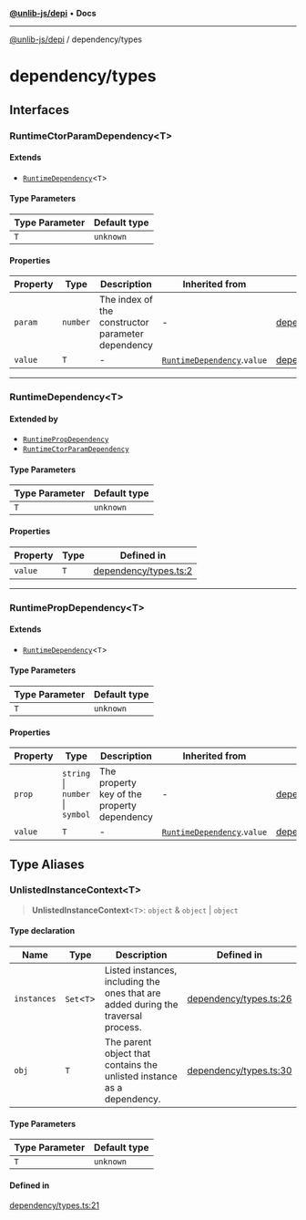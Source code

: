 [**@unlib-js/depi**](../README.md) • **Docs**

***

[@unlib-js/depi](../README.md) / dependency/types

# dependency/types

## Interfaces

### RuntimeCtorParamDependency\<T\>

#### Extends

- [`RuntimeDependency`](types.md#runtimedependencyt)\<`T`\>

#### Type Parameters

| Type Parameter | Default type |
| ------ | ------ |
| `T` | `unknown` |

#### Properties

| Property | Type | Description | Inherited from | Defined in |
| ------ | ------ | ------ | ------ | ------ |
| `param` | `number` | The index of the constructor parameter dependency | - | [dependency/types.ts:18](https://github.com/unlib-js/depi/blob/main/src/dependency/types.ts#L18) |
| `value` | `T` | - | [`RuntimeDependency`](types.md#runtimedependencyt).`value` | [dependency/types.ts:2](https://github.com/unlib-js/depi/blob/main/src/dependency/types.ts#L2) |

***

### RuntimeDependency\<T\>

#### Extended by

- [`RuntimePropDependency`](types.md#runtimepropdependencyt)
- [`RuntimeCtorParamDependency`](types.md#runtimectorparamdependencyt)

#### Type Parameters

| Type Parameter | Default type |
| ------ | ------ |
| `T` | `unknown` |

#### Properties

| Property | Type | Defined in |
| ------ | ------ | ------ |
| `value` | `T` | [dependency/types.ts:2](https://github.com/unlib-js/depi/blob/main/src/dependency/types.ts#L2) |

***

### RuntimePropDependency\<T\>

#### Extends

- [`RuntimeDependency`](types.md#runtimedependencyt)\<`T`\>

#### Type Parameters

| Type Parameter | Default type |
| ------ | ------ |
| `T` | `unknown` |

#### Properties

| Property | Type | Description | Inherited from | Defined in |
| ------ | ------ | ------ | ------ | ------ |
| `prop` | `string` \| `number` \| `symbol` | The property key of the property dependency | - | [dependency/types.ts:10](https://github.com/unlib-js/depi/blob/main/src/dependency/types.ts#L10) |
| `value` | `T` | - | [`RuntimeDependency`](types.md#runtimedependencyt).`value` | [dependency/types.ts:2](https://github.com/unlib-js/depi/blob/main/src/dependency/types.ts#L2) |

## Type Aliases

### UnlistedInstanceContext\<T\>

> **UnlistedInstanceContext**\<`T`\>: `object` & `object` \| `object`

#### Type declaration

| Name | Type | Description | Defined in |
| ------ | ------ | ------ | ------ |
| `instances` | `Set`\<`T`\> | Listed instances, including the ones that are added during the traversal process. | [dependency/types.ts:26](https://github.com/unlib-js/depi/blob/main/src/dependency/types.ts#L26) |
| `obj` | `T` | The parent object that contains the unlisted instance as a dependency. | [dependency/types.ts:30](https://github.com/unlib-js/depi/blob/main/src/dependency/types.ts#L30) |

#### Type Parameters

| Type Parameter | Default type |
| ------ | ------ |
| `T` | `unknown` |

#### Defined in

[dependency/types.ts:21](https://github.com/unlib-js/depi/blob/main/src/dependency/types.ts#L21)
